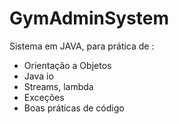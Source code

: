 # GymAdminSystem

Sistema em JAVA, para prática de :

- Orientação a Objetos 
- Java io 
- Streams, lambda 
- Exceções 
- Boas práticas de código
